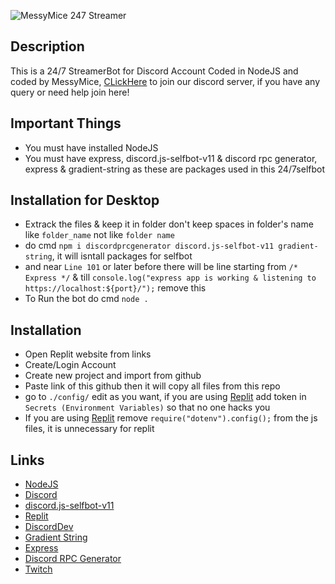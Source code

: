 ![MessyMice 247 Streamer](https://media.discordapp.net/attachments/998191531376783360/1008672652531077160/dkodj.jpg)

## Description
This is a 24/7 StreamerBot for Discord Account Coded in NodeJS and coded by MessyMice, [CLickHere](https://discord.gg/aCB6KckK) to join our discord server, if you have any query or need help join here!
## Important Things
- You must have installed NodeJS 
- You must have express, discord.js-selfbot-v11 & discord rpc generator, express & gradient-string as these are packages used in this 24/7selfbot
## Installation for Desktop
- Extrack the files & keep it in folder don't keep spaces in folder's name like `folder_name` not like `folder name`
- do cmd `npm i discordprcgenerator discord.js-selfbot-v11 gradient-string`, it will isntall packages for selfbot
- and near `Line 101` or later before there will be line starting from `/* Express */` & till `console.log("express app is working & listening to https://localhost:${port}/");` remove this
- To Run the bot do cmd `node .`
## Installation
- Open Replit website from links
- Create/Login Account
- Create new project and import from github
- Paste link of this github then it will copy all files from this repo
- go to `./config/` edit as you want, if you are using [Replit](https://replit.com) add token in `Secrets (Environment Variables)` so that no one hacks you
- If you are using [Replit](https://replit.com) remove `require("dotenv").config();` from the js files, it is unnecessary for replit
## Links
- [NodeJS](https://nodejs.org/en/)
- [Discord](https://discord.com/)
- [discord.js-selfbot-v11](https://www.npmjs.com/package/discord.js-selfbot-v11)
- [Replit](https://replit.com/)
- [DiscordDev](https://discord.com/developers)
- [Gradient String](https://www.npmjs.com/package/gradient-string)
- [Express](https://expressjs.com/)
- [Discord RPC Generator](https://www.npmjs.com/package/discordrpcgenerator)
- [Twitch](https://twitch.tv)
